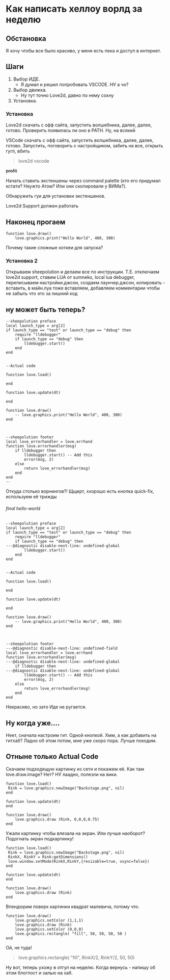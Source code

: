 # Как написать хеллоу ворлд за неделю

## Обстановка
Я хочу чтобы все было красиво, у меня есть пека и доступ в интернет.

## Шаги
1. Выбор ИДЕ. 
    - Я думал и решил попробовать VSCODE. НУ а чо?
2. Выбор движка.
    - Ну тут точно Love2d, давно по нему сохну
3. Установка.

### Установка

Love2d скачать с офф сайта, запустить волшебника, далее, далее, готово. Проверить появилась ли оно в PATH. Ну, на всякий

VSCode скачать с офф сайта, запустить волшебника, далее, далее, готово.
Запустить, поговорить с настройщиком, забить на все, открыть гугл, вбить 
> love2d vscode

~~profit~~

Начать ставить экстеншены через command palette (кто его придумал кстати? Неужто Атом? Или они скопировали у ВИМа?).

Обнаружить гуи для установки экстеншенов. 

Love2d Support должен работать

## Наконец прогаем

```
function love.draw()
    love.graphics.print("Hello World", 400, 300)
```
Почему такие сложные хоткеи для запуска?

### Установка 2
Открываем sheepolution и делаем все по инструкции. Т.Е. отключаем love2d support, ставим LUA от sumneko, local lua debugger, переписываем настройки.джсон, создаем лаунчер.джсон, копировать - вставить, в майн.луа тоже вставляем, добавляем комментарии чтобы не забыть что это за лишний код

## ну может быть теперь?

```
--sheepolution preface
local launch_type = arg[2]
if launch_type == "test" or launch_type == "debug" then
    require "lldebugger"
    if launch_type == "debug" then
        lldebugger.start()
    end
end


--Actual code

function love.load()

end

function love.update(dt)

end

function love.draw()
    -- love.graphics.print("Hello World", 400, 300)
end



--sheepolution footer
local love_errorhandler = love.errhand
function love.errorhandler(msg)
    if lldebugger then
        lldebugger.start() -- Add this
        error(msg, 2)
    else
        return love_errorhandler(msg)
    end
end
--
```

Откуда столько ворнингов?! Щщерт, ххорошо есть кнопка quick-fix, используем её трижды

###### final hello-world
```
--sheepolution preface
local launch_type = arg[2]
if launch_type == "test" or launch_type == "debug" then
    require "lldebugger"
    if launch_type == "debug" then
---@diagnostic disable-next-line: undefined-global
        lldebugger.start()
    end
end


--Actual code

function love.load()

end

function love.update(dt)

end

function love.draw()
    -- love.graphics.print("Hello World", 400, 300)
end



--sheepolution footer
---@diagnostic disable-next-line: undefined-field
local love_errorhandler = love.errhand
function love.errorhandler(msg)
---@diagnostic disable-next-line: undefined-global
    if lldebugger then
---@diagnostic disable-next-line: undefined-global
        lldebugger.start() -- Add this
        error(msg, 2)
    else
        return love_errorhandler(msg)
    end
end
```

Некрасиво, но зато Иде не ругается.

## Ну когда уже....

Неет, сначала настроим гит. Одной кнопкой. Хмм, а как добавить на гитхаб? Ладно об этом потом, мне уже скоро пора. Лучше покодим.

## Отныне только Actual Code

Скачаем подходящую картинку из сети и покажем её. Как там love.draw.image? Нет? НУ лаадно, полезли на вики.

```
function love.load()
 Rink = love.graphics.newImage("Backstage.png", nil)
end

function love.update(dt)
end

function love.draw()
    love.graphics.draw (Rink, 0,0,0,0.75)
end
```
Ужали картинку чтобы влезала на экран. Или лучше наоборот? Подогнать экран подкартинку!

```
function love.load()
 Rink = love.graphics.newImage("Backstage.png", nil)
 RinkX, RinkY = Rink:getDimensions()
 love.window.setMode(RinkX,RinkY,{resizable=true, vsync=false})
end

function love.update(dt)
end

function love.draw()
    love.graphics.draw (Rink)
end
```

Впендюрим поверх картинки квадрат малевича, потому что.

```
function love.draw()
    love.graphics.setColor (1,1,1)
    love.graphics.draw (Rink)
    love.graphics.setColor (0,0,0)
    love.graphics.rectangle( "fill", 50, 50, 50, 50 )
end
```
Ой, не туда!
> love.graphics.rectangle( "fill", RinkX/2, RinkY/2, 50, 50)

Ну вот, теперь ухожу в отгул на неделю. Когда вернусь - напишу об этом блогпост и залью на хаб.